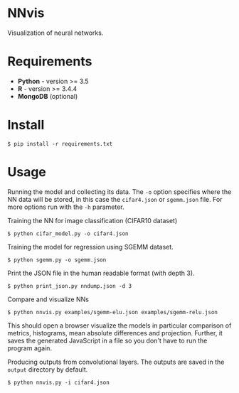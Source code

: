 NNvis
=====

Visualization of neural networks.

Requirements
============

 - **Python** - version >= 3.5
 - **R** - version >= 3.4.4
 - **MongoDB** (optional)

Install
=======

`$ pip install -r requirements.txt`

Usage
=====

Running the model and collecting its data.
The `-o` option specifies where the NN data will be stored, in this case the `cifar4.json` or `sgemm.json` file. For more options run with the `-h` parameter.

Training the NN for image classification (CIFAR10 dataset)

`$ python cifar_model.py -o cifar4.json`

Training the model for regression using SGEMM dataset.

`$ python sgemm.py -o sgemm.json`

Print the JSON file in the human readable format (with depth 3).

`$ python print_json.py nndump.json -d 3`

Compare and visualize NNs

`$ python nnvis.py examples/sgemm-elu.json examples/sgemm-relu.json`

This should open a browser visualize the models in particular comparison of metrics, histograms, mean absolute differences and projection. Further, it saves the generated JavaScript in a file so you don't have to run the program again.

Producing outputs from convolutional layers. The outputs are saved in the `output` directory by default.

`$ python nnvis.py -i cifar4.json`
